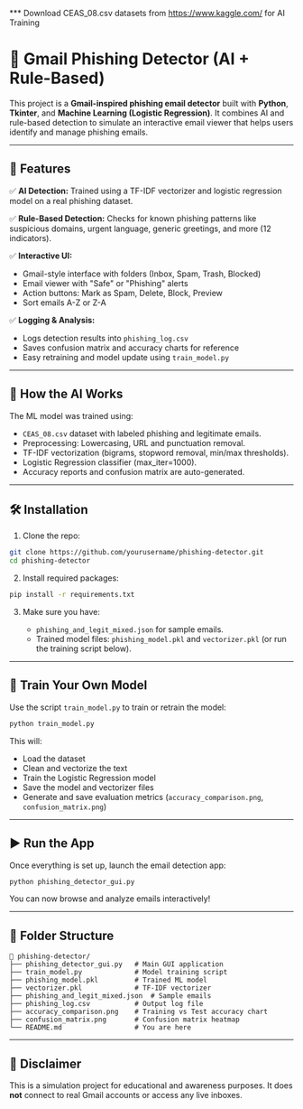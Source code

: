 *** Download CEAS_08.csv datasets from https://www.kaggle.com/ for AI Training

# 📧 Gmail Phishing Detector (AI + Rule-Based)

This project is a **Gmail-inspired phishing email detector** built with **Python**, **Tkinter**, and **Machine Learning (Logistic Regression)**. It combines AI and rule-based detection to simulate an interactive email viewer that helps users identify and manage phishing emails.

---

## 🚀 Features

✅ **AI Detection:**
Trained using a TF-IDF vectorizer and logistic regression model on a real phishing dataset.

✅ **Rule-Based Detection:**
Checks for known phishing patterns like suspicious domains, urgent language, generic greetings, and more (12 indicators).

✅ **Interactive UI:**

* Gmail-style interface with folders (Inbox, Spam, Trash, Blocked)
* Email viewer with "Safe" or "Phishing" alerts
* Action buttons: Mark as Spam, Delete, Block, Preview
* Sort emails A-Z or Z-A

✅ **Logging & Analysis:**

* Logs detection results into `phishing_log.csv`
* Saves confusion matrix and accuracy charts for reference
* Easy retraining and model update using `train_model.py`

---

## 🧠 How the AI Works

The ML model was trained using:

* `CEAS_08.csv` dataset with labeled phishing and legitimate emails.
* Preprocessing: Lowercasing, URL and punctuation removal.
* TF-IDF vectorization (bigrams, stopword removal, min/max thresholds).
* Logistic Regression classifier (max\_iter=1000).
* Accuracy reports and confusion matrix are auto-generated.

---

## 🛠 Installation

1. Clone the repo:

```bash
git clone https://github.com/yourusername/phishing-detector.git
cd phishing-detector
```

2. Install required packages:

```bash
pip install -r requirements.txt
```

3. Make sure you have:

   * `phishing_and_legit_mixed.json` for sample emails.
   * Trained model files: `phishing_model.pkl` and `vectorizer.pkl` (or run the training script below).

---

## 🧪 Train Your Own Model

Use the script `train_model.py` to train or retrain the model:

```bash
python train_model.py
```

This will:

* Load the dataset
* Clean and vectorize the text
* Train the Logistic Regression model
* Save the model and vectorizer files
* Generate and save evaluation metrics (`accuracy_comparison.png`, `confusion_matrix.png`)

---

## ▶️ Run the App

Once everything is set up, launch the email detection app:

```bash
python phishing_detector_gui.py
```

You can now browse and analyze emails interactively!

---

## 📂 Folder Structure

```
📁 phishing-detector/
├── phishing_detector_gui.py   # Main GUI application
├── train_model.py             # Model training script
├── phishing_model.pkl         # Trained ML model
├── vectorizer.pkl             # TF-IDF vectorizer
├── phishing_and_legit_mixed.json  # Sample emails
├── phishing_log.csv           # Output log file
├── accuracy_comparison.png    # Training vs Test accuracy chart
├── confusion_matrix.png       # Confusion matrix heatmap
└── README.md                  # You are here
```

---

## 📌 Disclaimer

This is a simulation project for educational and awareness purposes. It does **not** connect to real Gmail accounts or access any live inboxes.

